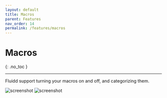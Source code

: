```yaml
---
layout: default
title: Macros
parent: Features
nav_order: 14
permalink: /features/macros
---
```


# Macros
{: .no_toc }

---

Fluidd support turning your macros on and off, and categorizing them.

![screenshot](/assets/images/macros2.png)
![screenshot](/assets/images/macros1.png)
